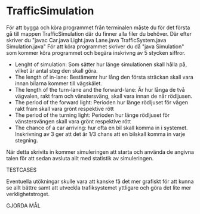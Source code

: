 TrafficSimulation
=================

För att bygga och köra programmet från terminalen måste du för det första gå till mappen TrafficSimulation där du finner alla filer du behöver. Där efter skriver du "javac Car.java Light.java Lane.java TrafficSystem.java Simulation.java" För att köra programmet skriver du då "java Simulation" som kommer köra programmet och begära inskrivng av 5 stycken siffror.
- Lenght of simulation: Som sätter hur länge simulationen skall hålla på, vilket är antal steg den skall göra.
- The length of in-lane: Bestämemr hur lång den första sträckan skall vara innan bilarna kommer till vägskälet.
- The length of the turn-lane and the forward-lane: Är hur långa de två vägvalen, rakt fram och vänstersväng, skall vara innan de når rödljusen.
- The period of the forward light: Perioden hur länge rödljuset för vägen rakt fram skall vara grönt respektive rött
- The period of the turning light: Perioden hur länge rödljuset för vänstersvängen skall vara grönt respektive rött
- The chance of a car arriving: hur ofta en bil skall komma in i systemet. Inskrivning av 3 ger att det är 1/3 chans att en bilskall komma in varje stegning.

När detta skrivits in kommer simuleringen att starta och använda de angivna talen för att sedan avsluta allt med statistik av simuleringen.

TESTCASES


Eventuella utökningar skulle vara att kanske få det mer grafiskt för att kunna se allt bättre samt att utveckla trafiksystemet yttligare och göra det lite mer verklighetstroget.

GJORDA MÅL
